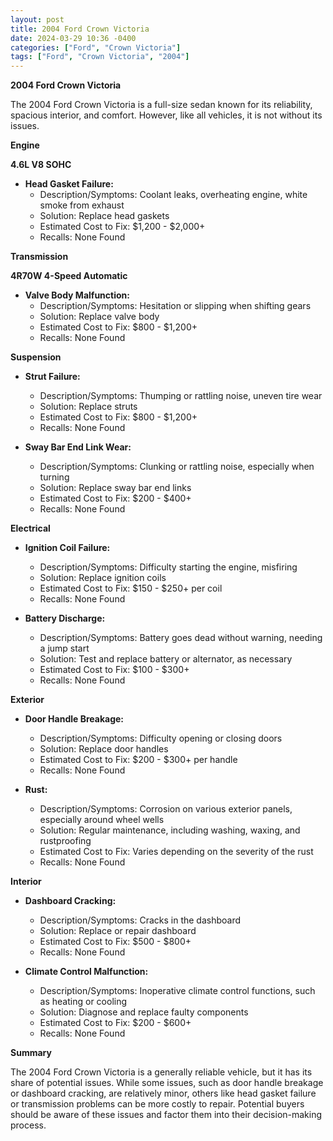 ```yaml
---
layout: post
title: 2004 Ford Crown Victoria
date: 2024-03-29 10:36 -0400
categories: ["Ford", "Crown Victoria"]
tags: ["Ford", "Crown Victoria", "2004"]
---
```

**2004 Ford Crown Victoria**

The 2004 Ford Crown Victoria is a full-size sedan known for its reliability, spacious interior, and comfort. However, like all vehicles, it is not without its issues.

**Engine**

**4.6L V8 SOHC**

* **Head Gasket Failure:**
    * Description/Symptoms: Coolant leaks, overheating engine, white smoke from exhaust
    * Solution: Replace head gaskets
    * Estimated Cost to Fix: $1,200 - $2,000+
    * Recalls: None Found

**Transmission**

**4R70W 4-Speed Automatic**

* **Valve Body Malfunction:**
    * Description/Symptoms: Hesitation or slipping when shifting gears
    * Solution: Replace valve body
    * Estimated Cost to Fix: $800 - $1,200+
    * Recalls: None Found

**Suspension**

* **Strut Failure:**
    * Description/Symptoms: Thumping or rattling noise, uneven tire wear
    * Solution: Replace struts
    * Estimated Cost to Fix: $800 - $1,200+
    * Recalls: None Found

* **Sway Bar End Link Wear:**
    * Description/Symptoms: Clunking or rattling noise, especially when turning
    * Solution: Replace sway bar end links
    * Estimated Cost to Fix: $200 - $400+
    * Recalls: None Found

**Electrical**

* **Ignition Coil Failure:**
    * Description/Symptoms: Difficulty starting the engine, misfiring
    * Solution: Replace ignition coils
    * Estimated Cost to Fix: $150 - $250+ per coil
    * Recalls: None Found

* **Battery Discharge:**
    * Description/Symptoms: Battery goes dead without warning, needing a jump start
    * Solution: Test and replace battery or alternator, as necessary
    * Estimated Cost to Fix: $100 - $300+
    * Recalls: None Found

**Exterior**

* **Door Handle Breakage:**
    * Description/Symptoms: Difficulty opening or closing doors
    * Solution: Replace door handles
    * Estimated Cost to Fix: $200 - $300+ per handle
    * Recalls: None Found

* **Rust:**
    * Description/Symptoms: Corrosion on various exterior panels, especially around wheel wells
    * Solution: Regular maintenance, including washing, waxing, and rustproofing
    * Estimated Cost to Fix: Varies depending on the severity of the rust
    * Recalls: None Found

**Interior**

* **Dashboard Cracking:**
    * Description/Symptoms: Cracks in the dashboard
    * Solution: Replace or repair dashboard
    * Estimated Cost to Fix: $500 - $800+
    * Recalls: None Found

* **Climate Control Malfunction:**
    * Description/Symptoms: Inoperative climate control functions, such as heating or cooling
    * Solution: Diagnose and replace faulty components
    * Estimated Cost to Fix: $200 - $600+
    * Recalls: None Found

**Summary**

The 2004 Ford Crown Victoria is a generally reliable vehicle, but it has its share of potential issues. While some issues, such as door handle breakage or dashboard cracking, are relatively minor, others like head gasket failure or transmission problems can be more costly to repair. Potential buyers should be aware of these issues and factor them into their decision-making process.
